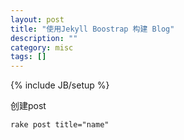 ```yaml
---
layout: post
title: "使用Jekyll Boostrap 构建 Blog"
description: ""
category: misc
tags: []
---
```

{% include JB/setup %}

创建post

	rake post title="name"
